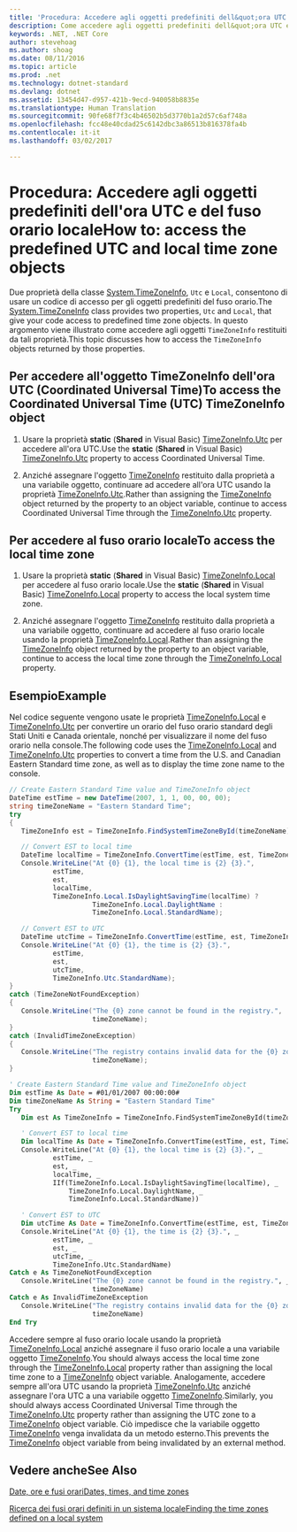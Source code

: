 ```yaml
---
title: 'Procedura: Accedere agli oggetti predefiniti dell&quot;ora UTC e del fuso orario locale'
description: Come accedere agli oggetti predefiniti dell&quot;ora UTC e del fuso orario locale
keywords: .NET, .NET Core
author: stevehoag
ms.author: shoag
ms.date: 08/11/2016
ms.topic: article
ms.prod: .net
ms.technology: dotnet-standard
ms.devlang: dotnet
ms.assetid: 13454d47-d957-421b-9ecd-940058b8835e
ms.translationtype: Human Translation
ms.sourcegitcommit: 90fe68f7f3c4b46502b5d3770b1a2d57c6af748a
ms.openlocfilehash: fcc48e40cdad25c6142dbc3a86513b816378fa4b
ms.contentlocale: it-it
ms.lasthandoff: 03/02/2017

---
```


# <a name="how-to-access-the-predefined-utc-and-local-time-zone-objects"></a><span data-ttu-id="918fd-104">Procedura: Accedere agli oggetti predefiniti dell'ora UTC e del fuso orario locale</span><span class="sxs-lookup"><span data-stu-id="918fd-104">How to: access the predefined UTC and local time zone objects</span></span>

<span data-ttu-id="918fd-105">Due proprietà della classe [System.TimeZoneInfo](xref:System.TimeZoneInfo), `Utc` e `Local`, consentono di usare un codice di accesso per gli oggetti predefiniti del fuso orario.</span><span class="sxs-lookup"><span data-stu-id="918fd-105">The [System.TimeZoneInfo](xref:System.TimeZoneInfo) class provides two properties, `Utc` and `Local`, that give your code access to predefined time zone objects.</span></span> <span data-ttu-id="918fd-106">In questo argomento viene illustrato come accedere agli oggetti `TimeZoneInfo` restituiti da tali proprietà.</span><span class="sxs-lookup"><span data-stu-id="918fd-106">This topic discusses how to access the `TimeZoneInfo` objects returned by those properties.</span></span>

## <a name="to-access-the-coordinated-universal-time-utc-timezoneinfo-object"></a><span data-ttu-id="918fd-107">Per accedere all'oggetto TimeZoneInfo dell'ora UTC (Coordinated Universal Time)</span><span class="sxs-lookup"><span data-stu-id="918fd-107">To access the Coordinated Universal Time (UTC) TimeZoneInfo object</span></span>

1. <span data-ttu-id="918fd-108">Usare la proprietà **static** (**Shared** in Visual Basic) [TimeZoneInfo.Utc](xref:System.TimeZoneInfo.Utc) per accedere all'ora UTC.</span><span class="sxs-lookup"><span data-stu-id="918fd-108">Use the **static** (**Shared** in Visual Basic) [TimeZoneInfo.Utc](xref:System.TimeZoneInfo.Utc) property to access Coordinated Universal Time.</span></span>

2. <span data-ttu-id="918fd-109">Anziché assegnare l'oggetto [TimeZoneInfo](xref:System.TimeZoneInfo) restituito dalla proprietà a una variabile oggetto, continuare ad accedere all'ora UTC usando la proprietà [TimeZoneInfo.Utc](xref:System.TimeZoneInfo.Utc).</span><span class="sxs-lookup"><span data-stu-id="918fd-109">Rather than assigning the [TimeZoneInfo](xref:System.TimeZoneInfo) object returned by the property to an object variable, continue to access Coordinated Universal Time through the [TimeZoneInfo.Utc](xref:System.TimeZoneInfo.Utc) property.</span></span>


## <a name="to-access-the-local-time-zone"></a><span data-ttu-id="918fd-110">Per accedere al fuso orario locale</span><span class="sxs-lookup"><span data-stu-id="918fd-110">To access the local time zone</span></span>

1. <span data-ttu-id="918fd-111">Usare la proprietà **static** (**Shared** in Visual Basic) [TimeZoneInfo.Local](xref:System.TimeZoneInfo.Local) per accedere al fuso orario locale.</span><span class="sxs-lookup"><span data-stu-id="918fd-111">Use the **static** (**Shared** in Visual Basic) [TimeZoneInfo.Local](xref:System.TimeZoneInfo.Local) property to access the local system time zone.</span></span>

2. <span data-ttu-id="918fd-112">Anziché assegnare l'oggetto [TimeZoneInfo](xref:System.TimeZoneInfo) restituito dalla proprietà a una variabile oggetto, continuare ad accedere al fuso orario locale usando la proprietà [TimeZoneInfo.Local](xref:System.TimeZoneInfo.Local).</span><span class="sxs-lookup"><span data-stu-id="918fd-112">Rather than assigning the [TimeZoneInfo](xref:System.TimeZoneInfo) object returned by the property to an object variable, continue to access the local time zone through the [TimeZoneInfo.Local](xref:System.TimeZoneInfo.Local) property.</span></span>

## <a name="example"></a><span data-ttu-id="918fd-113">Esempio</span><span class="sxs-lookup"><span data-stu-id="918fd-113">Example</span></span>

<span data-ttu-id="918fd-114">Nel codice seguente vengono usate le proprietà [TimeZoneInfo.Local](xref:System.TimeZoneInfo.Local) e [TimeZoneInfo.Utc](xref:System.TimeZoneInfo.Utc) per convertire un orario del fuso orario standard degli Stati Uniti e Canada orientale, nonché per visualizzare il nome del fuso orario nella console.</span><span class="sxs-lookup"><span data-stu-id="918fd-114">The following code uses the [TimeZoneInfo.Local](xref:System.TimeZoneInfo.Local) and [TimeZoneInfo.Utc](xref:System.TimeZoneInfo.Utc) properties to convert a time from the U.S. and Canadian Eastern Standard time zone, as well as to display the time zone name to the console.</span></span>

```csharp
// Create Eastern Standard Time value and TimeZoneInfo object      
DateTime estTime = new DateTime(2007, 1, 1, 00, 00, 00);
string timeZoneName = "Eastern Standard Time";
try
{
   TimeZoneInfo est = TimeZoneInfo.FindSystemTimeZoneById(timeZoneName);

   // Convert EST to local time
   DateTime localTime = TimeZoneInfo.ConvertTime(estTime, est, TimeZoneInfo.Local);
   Console.WriteLine("At {0} {1}, the local time is {2} {3}.", 
           estTime, 
           est, 
           localTime, 
           TimeZoneInfo.Local.IsDaylightSavingTime(localTime) ?
                     TimeZoneInfo.Local.DaylightName : 
                     TimeZoneInfo.Local.StandardName);

   // Convert EST to UTC
   DateTime utcTime = TimeZoneInfo.ConvertTime(estTime, est, TimeZoneInfo.Utc);
   Console.WriteLine("At {0} {1}, the time is {2} {3}.", 
           estTime, 
           est, 
           utcTime, 
           TimeZoneInfo.Utc.StandardName);
}
catch (TimeZoneNotFoundException)
{
   Console.WriteLine("The {0} zone cannot be found in the registry.", 
                     timeZoneName);
}
catch (InvalidTimeZoneException)
{
   Console.WriteLine("The registry contains invalid data for the {0} zone.", 
                     timeZoneName);
}
```

```vb
' Create Eastern Standard Time value and TimeZoneInfo object      
Dim estTime As Date = #01/01/2007 00:00:00#
Dim timeZoneName As String = "Eastern Standard Time"
Try
   Dim est As TimeZoneInfo = TimeZoneInfo.FindSystemTimeZoneById(timeZoneName)

   ' Convert EST to local time
   Dim localTime As Date = TimeZoneInfo.ConvertTime(estTime, est, TimeZoneInfo.Local)
   Console.WriteLine("At {0} {1}, the local time is {2} {3}.", _
           estTime, _
           est, _
           localTime, _
           IIf(TimeZoneInfo.Local.IsDaylightSavingTime(localTime), _
               TimeZoneInfo.Local.DaylightName, _
               TimeZoneInfo.Local.StandardName))

   ' Convert EST to UTC
   Dim utcTime As Date = TimeZoneInfo.ConvertTime(estTime, est, TimeZoneInfo.Utc)
   Console.WriteLine("At {0} {1}, the time is {2} {3}.", _
           estTime, _
           est, _
           utcTime, _
           TimeZoneInfo.Utc.StandardName)
Catch e As TimeZoneNotFoundException
   Console.WriteLine("The {0} zone cannot be found in the registry.", _
                     timeZoneName)
Catch e As InvalidTimeZoneException
   Console.WriteLine("The registry contains invalid data for the {0} zone.", _
                     timeZoneName)
End Try
```

<span data-ttu-id="918fd-115">Accedere sempre al fuso orario locale usando la proprietà [TimeZoneInfo.Local](xref:System.TimeZoneInfo.Local) anziché assegnare il fuso orario locale a una variabile oggetto [TimeZoneInfo](xref:System.TimeZoneInfo).</span><span class="sxs-lookup"><span data-stu-id="918fd-115">You should always access the local time zone through the [TimeZoneInfo.Local](xref:System.TimeZoneInfo.Local) property rather than assigning the local time zone to a [TimeZoneInfo](xref:System.TimeZoneInfo) object variable.</span></span> <span data-ttu-id="918fd-116">Analogamente, accedere sempre all'ora UTC usando la proprietà [TimeZoneInfo.Utc](xref:System.TimeZoneInfo.Utc) anziché assegnare l'ora UTC a una variabile oggetto [TimeZoneInfo](xref:System.TimeZoneInfo).</span><span class="sxs-lookup"><span data-stu-id="918fd-116">Similarly, you should always access Coordinated Universal Time through the [TimeZoneInfo.Utc](xref:System.TimeZoneInfo.Utc) property rather than assigning the UTC zone to a [TimeZoneInfo](xref:System.TimeZoneInfo) object variable.</span></span> <span data-ttu-id="918fd-117">Ciò impedisce che la variabile oggetto [TimeZoneInfo](xref:System.TimeZoneInfo) venga invalidata da un metodo esterno.</span><span class="sxs-lookup"><span data-stu-id="918fd-117">This prevents the [TimeZoneInfo](xref:System.TimeZoneInfo) object variable from being invalidated by an external method.</span></span>


## <a name="see-also"></a><span data-ttu-id="918fd-118">Vedere anche</span><span class="sxs-lookup"><span data-stu-id="918fd-118">See Also</span></span>

[<span data-ttu-id="918fd-119">Date, ore e fusi orari</span><span class="sxs-lookup"><span data-stu-id="918fd-119">Dates, times, and time zones</span></span>](index.md)

[<span data-ttu-id="918fd-120">Ricerca dei fusi orari definiti in un sistema locale</span><span class="sxs-lookup"><span data-stu-id="918fd-120">Finding the time zones defined on a local system</span></span>](finding-the-time-zones-on-local-system.md)

